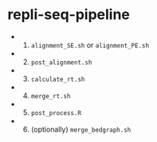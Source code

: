 # repli-seq-pipeline

* 1. `alignment_SE.sh` or `alignment_PE.sh`
* 2. `post_alignment.sh`
* 3. `calculate_rt.sh`
* 4. `merge_rt.sh`
* 5. `post_process.R`
* 6. (optionally) `merge_bedgraph.sh`
